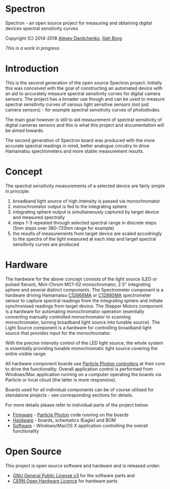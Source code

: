 # Spectron

Spectron - an open source project for measuring and obtaining digital devices spectral sensitivity curves

Copyright (C) 2014-2018 [Alexey Danilchenko](mailto:alexey.danilchenko@gmail.com), [Iliah Borg](mailto:iliah.i.borg@gmail.com)

*This is a work in progress*

# Introduction

This is the second generation of the open source Spectron project.  Initially this was conceived with the goal of constructing an automated device with an aid to accurately measure spectral sensitivity curves for digital camera sensors. The project has a broader use though and can be used to measure spectral sensitivity curves of various light sensitive sensors (not just camera sensors) - for example spectral sensitivity curves of photodiodes.

The main goal however is still to aid measurement of spectral sensitivity of digital cameras sensors and this is what this project and documentation will be aimed towards.

The second generation of Spectron board was produced with the more accurate spectral readings in mind, better analogue circuitry to drive Hamamatsu spectrometers and more stable measurement results.

# Concept

The spectral sensitivity measurements of a selected device are fairly simple in principle:

1. broadband light source of high intensity is passed via monochromator
2. monochromator output is fed to the integrating sphere 
3. integrating sphere output is simultaneously captured by target device and measured spectrally
4. steps 1-3 repeated through selected spectral range in discrete steps (5nm steps over 380-720nm range for example)
5. the results of measurements from target device are scaled accodringly to the spectra of the light measured at each step and target spectral sensitivity curves are produced

# Hardware

The hardware for the above concept consists of the light source (LED or pulsed  Xenon), Mini-Chrom MC1-02 monochromator, 2.5" integrating sphere and several distinct components. The Spectrometer component is a hardware driving Hamamatsu [C12666MA](http://www.hamamatsu.com/jp/en/C12666MA.html) or [C12880MA](http://www.hamamatsu.com/jp/en/C12880MA.html) spectrometer sensor to capture spectral readings from the integrating sphere and initiate synchronised readings from target device. The Stepper Motors component is a hardware for automating monochromator operation (esentially converting manually controlled monochromator to scanning monochromator, turning broadband light source into tunable source). The Light Source component is a hardware for controlling broadband light source that provides input for the monochromator.

With the precise intensity control of the LED light source, the whole system is essentially providing tunable monochromatic light source covering the entire visible range.

All hardware component boards use [Particle Photon controllers](https://www.particle.io/products/hardware/photon-wifi-dev-kit) at their core to drive the functionality. Overall application control is performed from Windows/Mac application running on a computer operating the boards via Particle or local cloud (the latter is more responsive).

Boards used for all individual components can be of course utilised for standalone projects - see corresponding sections for details.

For more details please refer to individual parts of the project below:

* [Firmware](firmware) - [Particle Photon](https://www.particle.io/products/hardware/photon-wifi-dev-kit) code running on the boards
* [Hardware](hardware) - boards, schematics (Eagle) and BOM 
* [Software](software) - Windows/MacOS X application controlling the overall functionality

# Open Source

This project is open source software and hardware and is released under:

* [GNU General Public License v3](https://www.gnu.org/licenses/gpl-3.0.en.html) for the software parts and 
* [CERN Open Hardware Licence]( http://www.ohwr.org/attachments/735/CERNOHLv1_1.txt) for hardware parts
